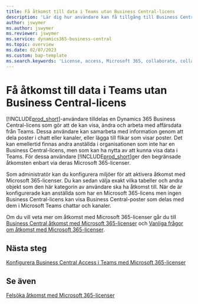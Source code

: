 ```yaml
---
title: Få åtkomst till data i Teams utan Business Central-licens
description: 'Lär dig hur användare kan få tillgång till Business Central-data i Microsoft Teams chattar och kanaler endast med en Microsoft 365-licens, men ingen Business Central-licens.'
author: jswymer
ms.author: jswymer
ms.reviewer: jswymer
ms.service: dynamics365-business-central
ms.topic: overview
ms.date: 02/07/2023
ms.custom: bap-template
ms.search.keywords: 'License, access, Microsoft 365, collaborate, collaboration, Teams, Microsoft Teams'
---
```


# Få åtkomst till data i Teams utan Business Central-licens

[!INCLUDE[prod_short](includes/prod_short.md)]-användare tilldelas en Dynamics 365 Business Central-licens som gör att de kan visa, ändra och arbeta med affärsdata från Teams. Dessa användare kan samarbeta med information genom att dela poster i chatt eller kanaler, eller lägga till flikar som visar poster. Det kan emellertid finnas andra anställda i organisationen som inte har en Business Central-licens, men som kan ha nytta av att kunna visa data i Teams. För dessa användare [!INCLUDE[prod_short](includes/prod_short.md)]ger den begränsade åtkomsten enbart via deras Microsoft 365-licenser.  

Som administratör kan du konfigurera miljöer för att aktivera åtkomst med  Microsoft 365-licenser. Du kan sedan välja exakt vilka tabeller och andra objekt som den här kategorin av användare ska ha åtkomst till. När de är konfigurerade kan anställda som har en Microsoft 365-licens men ingen Business Central-licens kan visa Business Central-poster som delas med dem i Microsoft Teams chattar och kanaler.

Om du vill veta mer om åtkomst med Microsoft 365-licenser går du till [Business Central åtkomst med Microsoft 365-licenser](admin-access-with-m365-license.md) och [Vanliga frågor om åtkomst med Microsoft 365-licenser](admin-access-with-m365-license-faq.md).

## Nästa steg

[Konfigurera Business Central Access i Teams med Microsoft 365-licenser](admin-access-with-m365-license-setup.md)  

## Se även

[Felsöka åtkomst med Microsoft 365-licenser](admin-access-with-m365-license-troubleshooting.md)  
